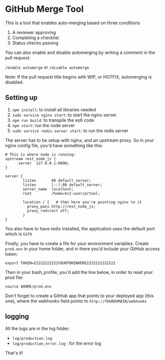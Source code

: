 # GitHub Merge Tool

This is a tool that enables auto-merging based on three conditions

1. A reviewer approving
2. Completing a checklist
3. Status checks passing

You can also enable and disable automerging by writing a comment in the pull
request:

`/enable automerge` or  `/disable automerge`

Note: If the pull request title begins with WIP, or HOTFIX, automerging is
disabled. 

## Setting up

1. `npm install`: to install all libraries needed
2. `sudo service nginx start`: to start the nginx server
3. `npm run build`: to transpile the es6 code
4. `npm start`: run the node server
5. `sudo service redis-server start`: to run the redis server

The server has to be setup with nginx, and an upstream proxy.
So in your nginx config file, you'd have something like this:
```
# This is where node is running:
upstream rest_node_js {
      server  127.0.0.1:9090;
}

server {
        listen       80 default_server;
        listen       [::]:80 default_server;
        server_name  localhost;
        root         /home/ec2-user/prtool;

        location / {   # then here you're pointing nginx to it
          proxy_pass http://rest_node_js;
          proxy_redirect off;
        }
}
```
You also have to have redis installed, the application uses the default port which is `6379`

Finally, you have to create a file for your environment variables.
Create `prod.env` in your home folder, and in there you'd include your GitHub access token:

```
export TOKEN=22222222222YOURTOKENHERE2222222222222
```

Then in your bash_profile, you'd add the line below, in order to read your prod file:

```
source $HOME/prod.env
```

Don't forget to create a GitHub app that points to your deployed app (this one), where the webhooks field points to `http://YOURDOMAIN/webhooks`

## logging

All the logs are in the log folder:

- `log/production.log`
- `log/production_error.log` : for the error log

That's it!



